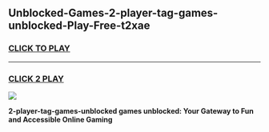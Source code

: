 
## Unblocked-Games-2-player-tag-games-unblocked-Play-Free-t2xae
<h3>
<a href="https://premium76.site?title=2-player-tag-games-unblocked&ref=18A">CLICK TO PLAY</a></h3>
<hr>

<h3>
<a href="https://premium76.site?title=2-player-tag-games-unblocked&ref=18A">CLICK 2 PLAY</a>
  
</h3>

<a href="https://premium76.site?title=2-player-tag-games-unblocked&ref=18A"><img src="https://clearcache.store/games.png"></a>


**2-player-tag-games-unblocked games unblocked: Your Gateway to Fun and Accessible Online Gaming**
